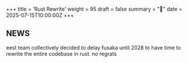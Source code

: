 +++
title = 'Rust Rewrite'
weight = 95
draft = false
summary = "🧢"
date = 2025-07-15T10:00:00Z
+++


## NEWS
eest team collectively decided to delay fusaka until 2028 to have time to rewrite the entire codebase in rust. no regrats